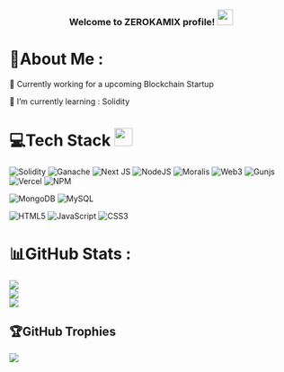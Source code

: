 <h3 align="center">
  Welcome to ZEROKAMIX profile!
  <img src="https://media.giphy.com/media/hvRJCLFzcasrR4ia7z/giphy.gif" width="28">
</h3>

<div align="left">
  
# 🐼About Me :
  
🔭 Currently working for a upcoming Blockchain Startup
  
🌱 I’m currently learning : Solidity


# 💻Tech Stack <img src = "https://media2.giphy.com/media/QssGEmpkyEOhBCb7e1/giphy.gif?cid=ecf05e47a0n3gi1bfqntqmob8g9aid1oyj2wr3ds3mg700bl&rid=giphy.gif" width = 32px> 
  
  ![Solidity](https://img.shields.io/badge/Solidity-%23000000.svg?style=for-the-badge&logo=Solidity&logoColor=white)
  ![Ganache](https://img.shields.io/badge/Ganache-%23000000.svg?style=for-the-badge&logo=Ganache&logoColor=white)
  ![Next JS](https://img.shields.io/badge/Next-black?style=for-the-badge&logo=next.js&logoColor=white) 
  ![NodeJS](https://img.shields.io/badge/node.js-%23000000?style=for-the-badge&logo=node.js&logoColor=white)
  ![Moralis](https://img.shields.io/badge/moralis-%23000000.svg?style=for-the-badge&logo=moralis&logoColor=white) 
  ![Web3](https://img.shields.io/badge/web3.js-%23000000.svg?style=for-the-badge&logo=web3.js&logoColor=white) 
  ![Gunjs](https://img.shields.io/badge/gun.js-%23000000.svg?style=for-the-badge&logo=gun.js&logoColor=white) 
  ![Vercel](https://img.shields.io/badge/vercel-%23000000.svg?style=for-the-badge&logo=vercel&logoColor=white) 
  ![NPM](https://img.shields.io/badge/NPM-%23000000.svg?style=for-the-badge&logo=npm&logoColor=white) 

  ![MongoDB](https://img.shields.io/badge/MongoDB-%234ea94b.svg?style=for-the-badge&logo=mongodb&logoColor=white)
  ![MySQL](https://img.shields.io/badge/MySQL-%231572B6.svg?style=for-the-badge&logo=MySQL&logoColor=white)
  
![HTML5](https://img.shields.io/badge/html5-%23E34F26.svg?style=for-the-badge&logo=html5&logoColor=white) ![JavaScript](https://img.shields.io/badge/javascript-%23323330.svg?style=for-the-badge&logo=javascript&logoColor=%23F7DF1E) ![CSS3](https://img.shields.io/badge/css3-%231572B6.svg?style=for-the-badge&logo=css3&logoColor=white)
  
  
# 📊GitHub Stats :
![](https://github-readme-stats.vercel.app/api?username=zerokamix&theme=algolia&hide_border=false&include_all_commits=false&count_private=false)<br/>
![](https://github-readme-streak-stats.herokuapp.com/?user=zerokamix&theme=algolia&hide_border=false)<br/>
![](https://github-readme-stats.vercel.app/api/top-langs/?username=zerokamix&theme=algolia&hide_border=false&include_all_commits=false&count_private=false&layout=compact)

## 🏆GitHub Trophies
![](https://github-profile-trophy.vercel.app/?username=zerokamix&theme=discord&no-frame=false&no-bg=false&margin-w=4)

</div>
